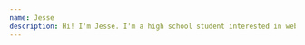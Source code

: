 ```yaml
---
name: Jesse
description: Hi! I'm Jesse. I'm a high school student interested in web development and programming. And drying fruits.
---
```

